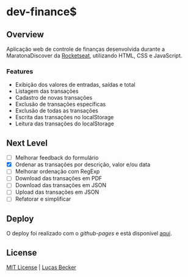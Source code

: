 # dev-finance$

## Overview
Aplicação web de controle de finanças desenvolvida durante a MaratonaDiscover da [Rocketseat](https://rocketseat.com.br/), utilizando HTML, CSS e JavaScript.

### Features
- Exibição dos valores de entradas, saídas e total
- Listagem das transações
- Cadastro de novas transações
- Exclusão de transações específicas
- Exclusão de todas as transações
- Escrita das transações no localStorage
- Leitura das transações do localStorage
 
## Next Level
- [ ] Melhorar feedback do formulário
- [X] Ordenar as transações por descrição, valor e/ou data
- [ ] Melhorar ordenação com RegExp
- [ ] Download das transações em PDF
- [ ] Download das transações em JSON
- [ ] Upload das transações em JSON
- [ ] Refatorar e simplificar

## Deploy
O deploy foi realizado com o *github-pages* e está disponível [aqui](https://lucasbecker.github.io/dev-finances).

## License
[MIT License](./LICENSE) | [Lucas Becker](http://lucasbecker.github.io/)
